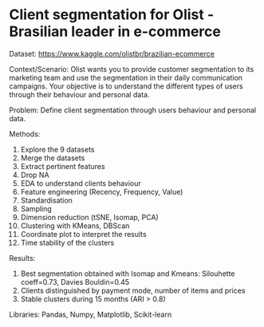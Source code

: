 # Client segmentation for Olist - Brasilian leader in e-commerce

Dataset: https://www.kaggle.com/olistbr/brazilian-ecommerce

Context/Scenario: Olist wants you to provide customer segmentation to its marketing team and use the segmentation in their daily communication campaigns.
Your objective is to understand the different types of users through their behaviour and personal data.

Problem: Define client segmentation through users behaviour and personal data.

Methods:
1. Explore the 9 datasets
2. Merge the datasets
3. Extract pertinent features
4. Drop NA
5. EDA to understand clients behaviour
6. Feature engineering (Recency, Frequency, Value)
7. Standardisation
8. Sampling
9. Dimension reduction (tSNE, Isomap, PCA)
10. Clustering with KMeans, DBScan
11. Coordinate plot to interpret the results
12. Time stability of the clusters

Results:
1. Best segmentation obtained with Isomap and Kmeans: Silouhette coeff=0.73, Davies Bouldin=0.45
2. Clients distinguished by payment mode, number of items and prices
3. Stable clusters during 15 months (ARI > 0.8)

Libraries: Pandas, Numpy, Matplotlib, Scikit-learn
